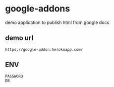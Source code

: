 # google-addons
demo application to publish html from google docs

## demo url
```
https://google-addon.herokuapp.com/
```
## ENV
```
PASSWORD
DB
```